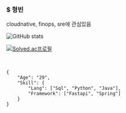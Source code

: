 ### $ 형빈

cloudnative, finops, sre에 관심있음 <br>

![GitHub stats](https://github-readme-stats.vercel.app/api?username=hyeongbin96&show_icons=true&theme=merko)

[![Solved.ac프로필](http://mazassumnida.wtf/api/v2/generate_badge?boj=hbkw1772)](https://solved.ac/hbkw1772)

<br>

```
{
    "Age": "29",
    "Skill": {
        "Lang": ["Sql", "Python", "Java"],
        "Framework": ["Fastapi", "Spring"]
    }
}

```